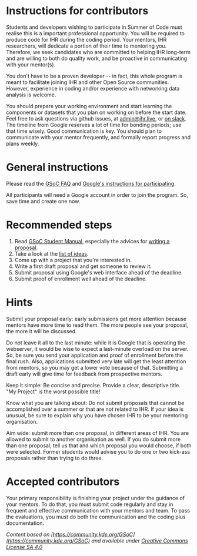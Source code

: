 # Instructions for contributors
Students and developers wishing to participate in Summer of Code must realise this is a important professional opportunity.
You will be required to produce code for IHR during the coding period. Your mentors, IHR researchers, will dedicate a 
portion of their time to mentoring you. Therefore, we seek candidates who are committed to helping IHR long-term and are 
willing to both do quality work, and be proactive in communicating with your mentor(s).

You don't have to be a proven developer -- in fact, this whole program is meant to facilitate joining IHR and other Open 
Source communities. However, experience in coding and/or experience with networking data analysis is welcome. 

You should prepare your working environment and start learning the components or datasets that you plan on working on before the 
start date. Feel free to ask questions via github issues, at admin@ihr.live, or [on slack](https://join.slack.com/t/internethealthreport/shared_invite/zt-15oqq0cwm-J5dbrY_qzgZ9sMIMTPqMWw). The timeline from Google reserves a lot 
of time for bonding periods; use that time wisely. Good communication is key. You should plan to communicate with your mentor 
frequently, and formally report progress and plans weekly.

# General instructions
Please read the [GSoC FAQ](https://developers.google.com/open-source/gsoc/faq) and [Google's instructions for participating](https://summerofcode.withgoogle.com/). 

All participants will need a Google account in order to join the program. So, save time and create one now. 

# Recommended steps
1) Read [GSoC Student Manual](https://google.github.io/gsocguides/student/), especially the advices for [writing a proposal](https://google.github.io/gsocguides/student/writing-a-proposal).
2) Take a look at the [list of ideas](ideas.md).
3) Come up with a project that you're interested in.
4) Write a first draft proposal and get someone to review it.
5) Submit proposal using Google's web interface ahead of the deadline.
6) Submit proof of enrollment well ahead of the deadline.

# Hints
Submit your proposal early: early submissions get more attention because mentors have more time to read them. 
The more people see your proposal, the more it will be discussed.

Do not leave it all to the last minute: while it is Google that is operating the webserver, it would be wise to expect a last-minute overload on the server. 
So, be sure you send your application and proof of enrollment before the final rush. Also, applications submitted very late will get the least attention 
from mentors, so you may get a lower vote because of that. Submitting a draft early will give time for feedback from prospective mentors.

Keep it simple: Be concise and precise. Provide a clear, descriptive title. "My Project" is the worst possible title!

Know what you are talking about: Do not submit proposals that cannot be accomplished over a summer or that are not related to IHR. 
If your idea is unusual, be sure to explain why you have chosen IHR to be your mentoring organisation.

Aim wide: submit more than one proposal, in different areas of IHR. You are allowed to submit to another organisation as well. 
If you do submit more than one proposal, tell us that and which proposal you would choose, if both were selected. 
Former students would advise you to do one or two kick-ass proposals rather than trying to do three.

# Accepted contributors
Your primary responsibility is finishing your project under the guidance of your mentors. 
To do that, you must submit code regularly and stay in frequent and effective communication with your mentors and team. 
To pass the evaluations, you must do both the communication and the coding plus documentation.

*Content based on [https://community.kde.org/GSoC](https://community.kde.org/GSoC) and available under [Creative Commons License SA 4.0](https://community.kde.org/KDE_Community_Wiki:Copyrights)*

